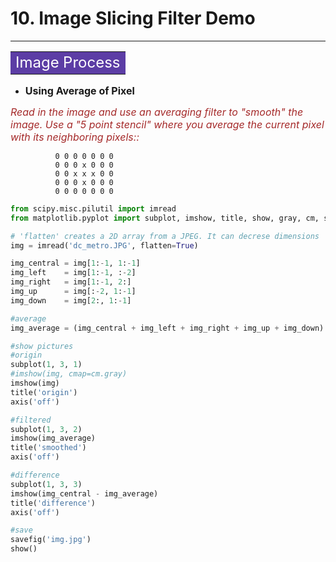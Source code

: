 # 10. Image Slicing Filter Demo
--------------------------------

**<table><tr><td bgcolor=#5c3da5><font size=5 color="white">Image Process</font></td></tr></table>**

- **<font size=3>Using Average of Pixel</font>**

*<font size=3 color="brown">Read in the image and use an averaging filter to "smooth" the image.  Use a "5 point stencil" where you average the current pixel with its neighboring pixels::</font>*

              0 0 0 0 0 0 0
              0 0 0 x 0 0 0
              0 0 x x x 0 0
              0 0 0 x 0 0 0 
              0 0 0 0 0 0 0

```python
from scipy.misc.pilutil import imread
from matplotlib.pyplot import subplot, imshow, title, show, gray, cm, savefig, axis

# 'flatten' creates a 2D array from a JPEG. It can decrese dimensions
img = imread('dc_metro.JPG', flatten=True) 

img_central = img[1:-1, 1:-1]
img_left    = img[1:-1, :-2]
img_right   = img[1:-1, 2:]
img_up      = img[:-2, 1:-1]
img_down    = img[2:, 1:-1]

#average
img_average = (img_central + img_left + img_right + img_up + img_down) / 5.0

#show pictures
#origin
subplot(1, 3, 1)
#imshow(img, cmap=cm.gray)
imshow(img)
title('origin')
axis('off')

#filtered
subplot(1, 3, 2)
imshow(img_average)
title('smoothed')
axis('off')

#difference
subplot(1, 3, 3)
imshow(img_central - img_average)
title('difference')
axis('off')

#save
savefig('img.jpg')  
show()
```

